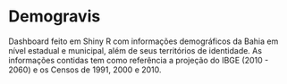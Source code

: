 # Demogravis
Dashboard feito em Shiny R com informações demográficos da Bahia em nível estadual e municipal, além de seus territórios de identidade. As informações contidas tem como referência a projeção do IBGE (2010 - 2060) e os Censos de 1991, 2000 e 2010.
